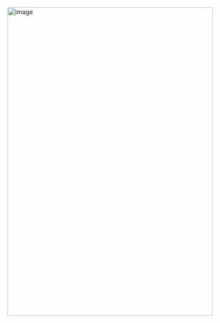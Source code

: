 <img width="469" height="703" alt="image" src="https://github.com/user-attachments/assets/42da5db1-729c-4850-b2e6-3cc230fa2de1" />
